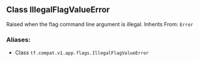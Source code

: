 ## Class IllegalFlagValueError
Raised when the flag command line argument is illegal.
Inherits From: `Error`
### Aliases:
- Class `tf.compat.v1.app.flags.IllegalFlagValueError`

